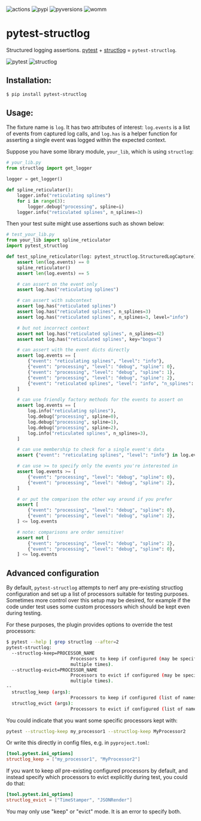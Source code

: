 ![actions](https://github.com/wimglenn/pytest-structlog/actions/workflows/tests.yml/badge.svg)
![pypi](https://img.shields.io/pypi/v/pytest-structlog.svg)
![pyversions](https://img.shields.io/pypi/pyversions/pytest-structlog.svg)
![womm](https://cdn.rawgit.com/nikku/works-on-my-machine/v0.2.0/badge.svg)

# pytest-structlog

Structured logging assertions.
[pytest](https://docs.pytest.org/) + [structlog](https://www.structlog.org/) = `pytest-structlog`.

![pytest](https://user-images.githubusercontent.com/6615374/46903931-515eef00-cea2-11e8-8945-980ddbf0a053.png)
![structlog](https://user-images.githubusercontent.com/6615374/46903937-5b80ed80-cea2-11e8-9b85-d3f071180fe1.png)

## Installation:

``` bash
$ pip install pytest-structlog
```

## Usage:

The fixture name is `log`.
It has two attributes of interest: `log.events` is a list of events from captured log calls, and `log.has` is a helper function for asserting a single event was logged within the expected context.

Suppose you have some library module, `your_lib`, which is using
`structlog`:

``` python
# your_lib.py
from structlog import get_logger

logger = get_logger()

def spline_reticulator():
    logger.info("reticulating splines")
    for i in range(3):
        logger.debug("processing", spline=i)
    logger.info("reticulated splines", n_splines=3)
```

Then your test suite might use assertions such as shown below:

``` python
# test_your_lib.py
from your_lib import spline_reticulator
import pytest_structlog

def test_spline_reticulator(log: pytest_structlog.StructuredLogCapture):
    assert len(log.events) == 0
    spline_reticulator()
    assert len(log.events) == 5

    # can assert on the event only
    assert log.has("reticulating splines")

    # can assert with subcontext
    assert log.has("reticulated splines")
    assert log.has("reticulated splines", n_splines=3)
    assert log.has("reticulated splines", n_splines=3, level="info")

    # but not incorrect context
    assert not log.has("reticulated splines", n_splines=42)
    assert not log.has("reticulated splines", key="bogus")

    # can assert with the event dicts directly
    assert log.events == [
        {"event": "reticulating splines", "level": "info"},
        {"event": "processing", "level": "debug", "spline": 0},
        {"event": "processing", "level": "debug", "spline": 1},
        {"event": "processing", "level": "debug", "spline": 2},
        {"event": "reticulated splines", "level": "info", "n_splines": 3},
    ]

    # can use friendly factory methods for the events to assert on
    assert log.events == [
        log.info("reticulating splines"),
        log.debug("processing", spline=0),
        log.debug("processing", spline=1),
        log.debug("processing", spline=2),
        log.info("reticulated splines", n_splines=3),
    ]

    # can use membership to check for a single event's data
    assert {"event": "reticulating splines", "level": "info"} in log.events

    # can use >= to specify only the events you're interested in
    assert log.events >= [
        {"event": "processing", "level": "debug", "spline": 0},
        {"event": "processing", "level": "debug", "spline": 2},
    ]

    # or put the comparison the other way around if you prefer
    assert [
        {"event": "processing", "level": "debug", "spline": 0},
        {"event": "processing", "level": "debug", "spline": 2},
    ] <= log.events

    # note: comparisons are order sensitive!
    assert not [
        {"event": "processing", "level": "debug", "spline": 2},
        {"event": "processing", "level": "debug", "spline": 0},
    ] <= log.events
```

## Advanced configuration

By default, `pytest-structlog` attempts to nerf any pre-existing structlog configuration and set up a list of processors suitable for testing purposes.
Sometimes more control over this setup may be desired, for example if the code under test uses some custom processors which should be kept even during testing.

For these purposes, the plugin provides options to override the test processors:

``` bash
$ pytest --help | grep structlog --after=2
pytest-structlog:
  --structlog-keep=PROCESSOR_NAME
                        Processors to keep if configured (may be specified
                        multiple times).
  --structlog-evict=PROCESSOR_NAME
                        Processors to evict if configured (may be specified
                        multiple times).
--
  structlog_keep (args):
                        Processors to keep if configured (list of names)
  structlog_evict (args):
                        Processors to evict if configured (list of names)
```

You could indicate that you want some specific processors kept with:

``` bash
pytest --structlog-keep my_processor1 --structlog-keep MyProcessor2
```

Or write this directly in config files, e.g. in `pyproject.toml`:

``` toml
[tool.pytest.ini_options]
structlog_keep = ["my_processor1", "MyProcessor2"]
```

If you want to keep _all_ pre-existing configured processors by default, and instead specify which processors to evict explicitly during test, you could do that:

``` toml
[tool.pytest.ini_options]
structlog_evict = ["TimeStamper", "JSONRender"]
```

You may only use "keep" or "evict" mode. It is an error to specify both.
